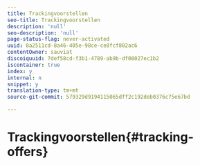 ```yaml
---
title: Trackingvoorstellen
seo-title: Trackingvoorstellen
description: 'null'
seo-description: 'null'
page-status-flag: never-activated
uuid: 8a2511cd-8a46-405e-98ce-ce8fcf802ac6
contentOwner: sauviat
discoiquuid: 7def58cd-f3b1-4789-ab9b-df08027ec1b2
iscontainer: true
index: y
internal: n
snippet: y
translation-type: tm+mt
source-git-commit: 579329d9194115065dff2c192deb0376c75e67bd

---
```



# Trackingvoorstellen{#tracking-offers}

